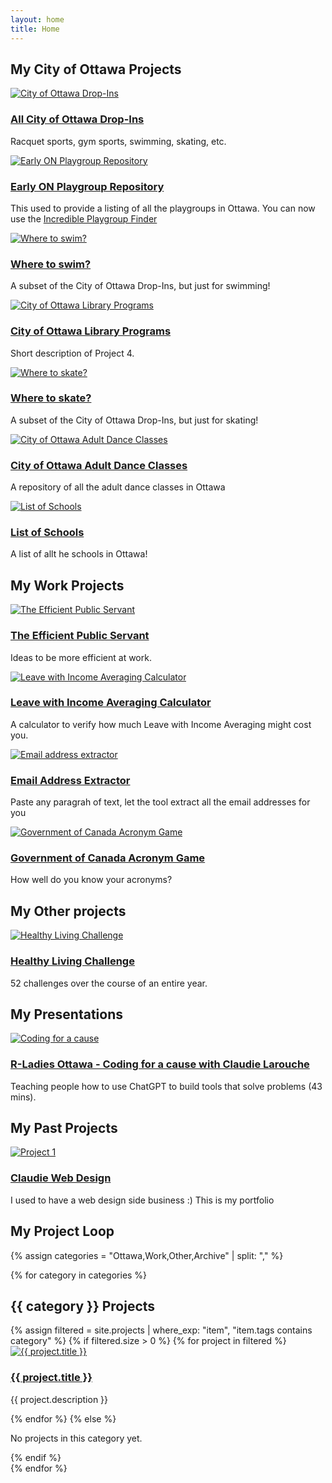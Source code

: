 ```yaml
---
layout: home
title: Home
---
```


<link rel="stylesheet" href="{{ "/assets/css/custom.css" | relative_url }}">

## My City of Ottawa Projects

<div class="projects-gallery">

  <div class="project-card">
    <a href="https://claudielarouche.com/ottawa.html">
      <img src="https://claudielarouche.com/assets/img/bonus.jpg" alt="City of Ottawa Drop-Ins" />
      <h3>All City of Ottawa Drop-Ins</h3>
    </a>
    <p>Racquet sports, gym sports, swimming, skating, etc.</p>
  </div>

  <div class="project-card">
    <a href="https://claudielarouche.com/earlyon.html">
      <img src="https://claudielarouche.com/assets/img/kids.png" alt="Early ON Playgroup Repository" />
      <h3>Early ON Playgroup Repository</h3>
    </a>
    <p>This used to provide a listing of all the playgroups in Ottawa. You can now use the <a href="https://www.incredibleplaygroupfinder.ca/en" target="_blank">Incredible Playgroup Finder</a></p>
  </div>

  <div class="project-card">
    <a href="https://claudielarouche.com/swim.html">
      <img src="https://claudielarouche.com/assets/img/swim.jpg" alt="Where to swim?" />
      <h3>Where to swim?</h3>
    </a>
    <p>A subset of the City of Ottawa Drop-Ins, but just for swimming!</p>
  </div>
  

  <div class="project-card">
    <a href="https://claudielarouche.com/library.html">
      <img src="https://claudielarouche.com/assets/img/library.jpg" alt="City of Ottawa Library Programs" />
      <h3>City of Ottawa Library Programs</h3>
    </a>
    <p>Short description of Project 4.</p>
  </div>
  


  

  <div class="project-card">
    <a href="https://claudielarouche.com/skate.html">
      <img src="https://claudielarouche.com/assets/img/skating.jpg" alt="Where to skate?" />
      <h3>Where to skate?</h3>
    </a>
    <p>A subset of the City of Ottawa Drop-Ins, but just for skating!</p>
  </div>
  

  <div class="project-card">
    <a href="https://claudielarouche.com/dance.html">
      <img src="https://claudielarouche.com/assets/img/dance.jpg" alt="City of Ottawa Adult Dance Classes" />
      <h3>City of Ottawa Adult Dance Classes</h3>
    </a>
    <p>A repository of all the adult dance classes in Ottawa</p>
  </div>

  <div class="project-card">
    <a href="https://claudielarouche.com/school.html">
      <img src="https://claudielarouche.com/assets/img/school.jpg" alt="List of Schools" />
      <h3>List of Schools</h3>
    </a>
    <p>A list of allt he schools in Ottawa!</p>
  </div>


</div>

## My Work Projects
<div class="projects-gallery">
  <div class="project-card">
    <a href="https://claudielarouche.com/work/lia-calculator.html">
      <img src="https://claudielarouche.com/assets/img/productive-person.jpg" alt="The Efficient Public Servant" />
      <h3>The Efficient Public Servant</h3>
    </a>
    <p>Ideas to be more efficient at work.</p>
  </div>
  
  <div class="project-card">
    <a href="https://claudielarouche.com/work/lia-calculator.html">
      <img src="https://claudielarouche.com/assets/img/browser.png" alt="Leave with Income Averaging Calculator" />
      <h3>Leave with Income Averaging Calculator</h3>
    </a>
    <p>A calculator to verify how much Leave with Income Averaging might cost you.</p>
  </div>

  <div class="project-card">
    <a href="https://claudielarouche.com/work/email.html">
      <img src="https://claudielarouche.com/assets/img/letters.jpg" alt="Email address extractor" />
      <h3>Email Address Extractor</h3>
    </a>
    <p>Paste any paragrah of text, let the tool extract all the email addresses for you</p>
  </div>

  <div class="project-card">
    <a href="https://claudielarouche.com/acronyms.html">
      <img src="https://claudielarouche.com/assets/img/acronyms.jpg" alt="Government of Canada Acronym Game" />
      <h3>Government of Canada Acronym Game</h3>
    </a>
    <p>How well do you know your acronyms?</p>
  </div>

<!--  <div class="project-card">
    <a href="https://claudielarouche.com/work/fncfs/page-id.html">
      <img src="/redesign/assets/img/bonus.jpg" alt="Page Identificator Tool for Indigenous Services Canada (2024)" />
      <h3>Page Identificator Tool for Indigenous Services Canada (2024)</h3>
    </a>
    <p>Just a tool to help me in my work, I'm probably the only one who needs it ;)</p>
  </div>-->

</div> 

## My Other projects

<div class="projects-gallery">
  <div class="project-card">
    <a href="https://claudie-larouche.aweb.page/p/0f99e849-dec6-42b0-89d0-d9649d3f525b" target="_blank">
      <img src="https://claudielarouche.com/assets/img/food.jpg" alt="Healthy Living Challenge" />
      <h3>Healthy Living Challenge</h3>
    </a>
    <p>52 challenges over the course of an entire year. </p>
  </div>
</div>

<!--## My Articles

<div class="projects-gallery">

  <div class="project-card">
    <a href="/redesign/articles/temp-article1/">
      <img src="/redesign/assets/img/bonus.jpg" alt="Project 1" />
      <h3>Project 1</h3>
    </a>
    <p>Short description of Article 1.</p>
  </div>

</div>-->

## My Presentations

<div class="projects-gallery">

  <div class="project-card">
    <a href="https://www.youtube.com/watch?v=p78AW7ZdNGI" target="_blank">
      <img src="https://img.youtube.com/vi/p78AW7ZdNGI/maxresdefault.jpg" alt="Coding for a cause" />
      <h3>R-Ladies Ottawa - Coding for a cause with Claudie Larouche</h3>
    </a>
    <p>Teaching people how to use ChatGPT to build tools that solve problems (43 mins).</p>
  </div>
  
</div>

## My Past Projects

<div class="projects-gallery">

  <div class="project-card">
    <a href="https://claudielarouche.com/claudie-web-design.html" target="_blank">
      <img src="https://claudielarouche.com/assets/img/web.png" alt="Project 1" />
      <h3>Claudie Web Design</h3>
    </a>
    <p>I used to have a web design side business :) This is my portfolio</p>
  </div>

</div>

## My Project Loop

{% assign categories = "Ottawa,Work,Other,Archive" | split: "," %}

{% for category in categories %}
  <h2>{{ category }} Projects</h2>
  <div class="project-gallery">
    {% assign filtered = site.projects | where_exp: "item", "item.tags contains category" %}
    {% if filtered.size > 0 %}
      {% for project in filtered %}
        <div class="project-card">
          <a href="/redesign/{{ project.url }}">
            <img src="{{ project.image }}" alt="{{ project.title }}" />
            <h3>{{ project.title }}</h3>
          </a>
          <p>{{ project.description }}</p>
        </div>
      {% endfor %}
    {% else %}
      <p>No projects in this category yet.</p>
    {% endif %}
  </div>
{% endfor %}